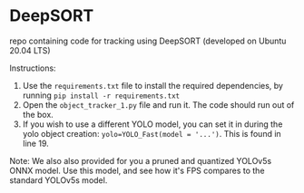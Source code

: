 # DeepSORT
repo containing code for tracking using DeepSORT (developed on Ubuntu 20.04 LTS)

Instructions:

1. Use the `requirements.txt` file to install the required dependencies, by running 
`pip install -r requirements.txt`
2. Open the `object_tracker_1.py` file and run it. The code should run out of the box.
3. If you wish to use a different YOLO model, you can set it in during the yolo object creation: `yolo=YOLO_Fast(model = '...')`. This is found in line 19. 

Note: We also also provided for you a pruned and quantized YOLOv5s ONNX model. Use this model, and see how it's FPS compares to the standard YOLOv5s model.  